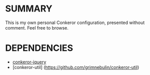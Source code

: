 # SUMMARY

This is my own personal Conkeror configuration, presented without
comment.  Feel free to browse.

# DEPENDENCIES

- [conkeror-jquery](https://github.com/grimnebulin/conkeror-jquery)
- [conkeror-util] (https://github.com/grimnebulin/conkeror-util)
